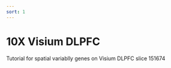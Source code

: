 ```yaml
---
sort: 1
---
```


# 10X Visium DLPFC

Tutorial for spatial variablly genes on Visium DLPFC slice 151674